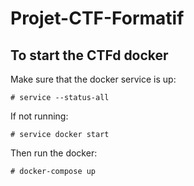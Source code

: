 # Projet-CTF-Formatif

## To start the CTFd docker

Make sure that the docker service is up:
```
# service --status-all
```

If not running:
```
# service docker start
```

Then run the docker:
```
# docker-compose up
```
